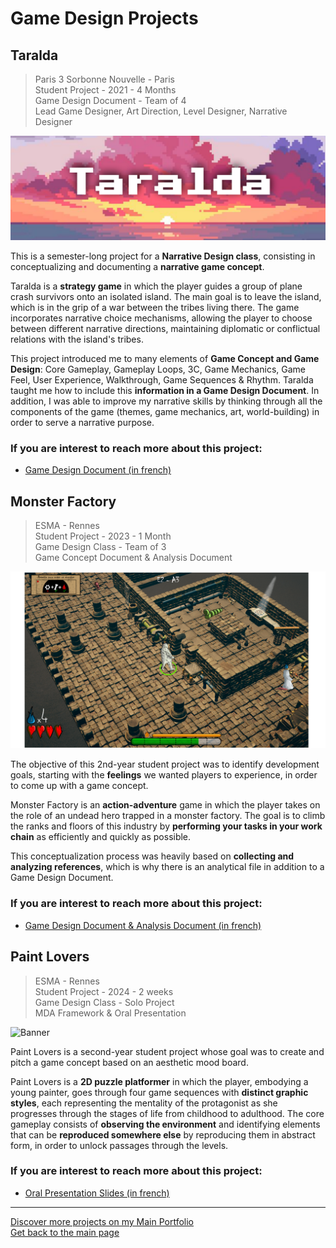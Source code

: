 # Game Design Projects

## Taralda

> Paris 3 Sorbonne Nouvelle - Paris  
> Student Project - 2021 - 4 Months  
> Game Design Document - Team of 4  
> Lead Game Designer, Art Direction, Level Designer, Narrative Designer  

![Banner](Pictures/Banner_Taralda.png)

This is a semester-long project for a **Narrative Design class**, consisting in conceptualizing and documenting a **narrative game concept**.

Taralda is a **strategy game** in which the player guides a group of plane crash survivors onto an isolated island. The main goal is to leave the island, which is in the grip of a war between the tribes living there. The game incorporates narrative choice mechanisms, allowing the player to choose between different narrative directions, maintaining diplomatic or conflictual relations with the island's tribes.

This project introduced me to many elements of **Game Concept and Game Design**: Core Gameplay, Gameplay Loops, 3C, Game Mechanics, Game Feel, User Experience, Walkthrough, Game Sequences & Rhythm. Taralda taught me how to include this **information in a Game Design Document**. In addition, I was able to improve my narrative skills by thinking through all the components of the game (themes, game mechanics, art, world-building) in order to serve a narrative purpose.

### If you are interest to reach more about this project: 
- [Game Design Document (in french)](Documents/GameDesignDocument_Taralda.pdf)

## Monster Factory

> ESMA - Rennes  
> Student Project - 2023 - 1 Month  
> Game Design Class - Team of 3  
> Game Concept Document & Analysis Document

![Banner](Pictures/Mockup_MonsterFactory.png)

The objective of this 2nd-year student project was to identify development goals, starting with the **feelings** we wanted players to experience, in order to come up with a game concept. 

Monster Factory is an **action-adventure** game in which the player takes on the role of an undead hero trapped in a monster factory. The goal is to climb the ranks and floors of this industry by **performing your tasks in your work chain** as efficiently and quickly as possible.

This conceptualization process was heavily based on **collecting and analyzing references**, which is why there is an analytical file in addition to a Game Design Document.

### If you are interest to reach more about this project: 
- [Game Design Document & Analysis Document (in french)](Documents/GameDesignDocument_MonsterFactory.pdf)

## Paint Lovers

> ESMA - Rennes  
> Student Project - 2024 - 2 weeks  
> Game Design Class - Solo Project  
> MDA Framework & Oral Presentation

![Banner](Pictures/PaintLovers_ConceptPresentation.png)

Paint Lovers is a second-year student project whose goal was to create and pitch a game concept based on an aesthetic mood board. 

Paint Lovers is a **2D puzzle platformer** in which the player, embodying a young painter, goes through four game sequences with **distinct graphic styles**, each representing the mentality of the protagonist as she progresses through the stages of life from childhood to adulthood. The core gameplay consists of **observing the environment** and identifying elements that can be **reproduced somewhere else** by reproducing them in abstract form, in order to unlock passages through the levels.

### If you are interest to reach more about this project: 
- [Oral Presentation Slides (in french)](Documents/PaintLovers_OralPresentation.pdf)

---

[Discover more projects on my Main Portfolio](https://github.com/Doerys/Portfolio/blob/main/README.md)  
[Get back to the main page](README.md)